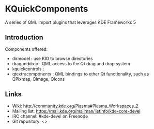 # KQuickComponents
A series of QML import plugins that leverages KDE Frameworks 5

## Introduction
Components offered:
* dirmodel : use KIO to browse directories
* draganddrop : QML access to the Qt drag and drop system
* kquickcontrols : 
* qtextracomponents : QML bindings to other Qt functionality, such as QPixmap, QImage, QIcons


## Links

- Wiki: <http://community.kde.org/Plasma#Plasma_Workspaces_2>
- Mailing list: <https://mail.kde.org/mailman/listinfo/kde-core-devel>
- IRC channel: #kde-devel on Freenode
- Git repository: <>

